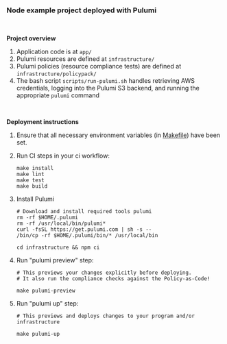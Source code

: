 ### Node example project deployed with Pulumi

<br/>

**Project overview**
1. Application code is at `app/`
2. Pulumi resources are defined at `infrastructure/`
3. Pulumi policies (resource compliance tests) are defined at `infrastructure/policypack/`
4. The bash script `scripts/run-pulumi.sh` handles retrieving AWS credentials, logging into the Pulumi S3 backend, and running the appropriate `pulumi` command

<br/>

**Deployment instructions**
1. Ensure that all necessary environment variables (in [Makefile](https://github.com/gs-gs/pulumi-library/blob/main/examples/node/Makefile)) have been set.
2. Run CI steps in your ci workflow:
    ```
    make install
    make lint
    make test
    make build
    ```
3.  Install Pulumi
    ```
    # Download and install required tools pulumi
    rm -rf $HOME/.pulumi
    rm -rf /usr/local/bin/pulumi*
    curl -fsSL https://get.pulumi.com | sh -s --
    /bin/cp -rf $HOME/.pulumi/bin/* /usr/local/bin
    
    cd infrastructure && npm ci
    ```

4. Run "pulumi preview" step:
    ```
    # This previews your changes explicitly before deploying.
    # It also run the compliance checks against the Policy-as-Code!
    
    make pulumi-preview
    ```
    
4. Run "pulumi up" step:
    ```
    # This previews and deploys changes to your program and/or infrastructure
    
    make pulumi-up
    ```
